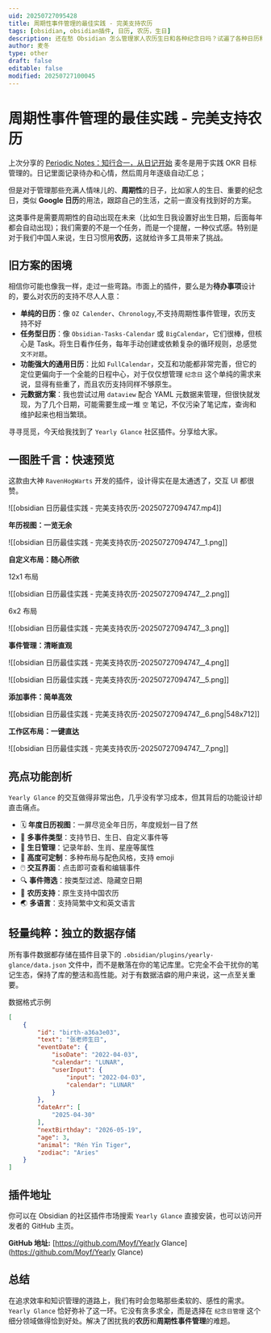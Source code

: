 ```yaml
---
uid: 20250727095428
title: 周期性事件管理的最佳实践 - 完美支持农历
tags: [obsidian, obsidian插件, 日历, 农历，生日]
description: 还在愁 Obsidian 怎么管理家人农历生日和各种纪念日吗？试遍了各种日历和任务插件总觉得差点意思？强烈推荐 yearly-glance 这款宝藏插件！它专为事件管理而生，拥有惊艳的年历视图和超棒的交互，最关键的是——完美支持农历。这可能就是你一直在找的那个能让 Obsidian 充满生活温度的神器。
author: 麦冬
type: other
draft: false
editable: false
modified: 20250727100045
---
```


# 周期性事件管理的最佳实践 - 完美支持农历

上次分享的 [Periodic Notes：知行合一，从日记开始](https://pkmer.cn/Pkmer-Docs/10-obsidian/obsidian%E7%A4%BE%E5%8C%BA%E6%8F%92%E4%BB%B6/periodicnotes/periodic-notes%E7%9F%A5%E8%A1%8C%E5%90%88%E4%B8%80%E4%BB%8E%E5%91%A8%E6%9C%9F%E7%AC%94%E8%AE%B0%E5%BC%80%E5%A7%8B/) 麦冬是用于实践 OKR 目标管理的。日记里面记录待办和心情，然后周月年逐级自动汇总；

但是对于管理那些充满人情味儿的、**周期性**的日子，比如家人的生日、重要的纪念日，类似 **Google 日历**的用法，跟踪自己的生活，之前一直没有找到好的方案。

这类事件是需要周期性的自动出现在未来（比如生日我设置好出生日期，后面每年都会自动出现)；我们需要的不是一个任务，而是一个提醒，一种仪式感。特别是对于我们中国人来说，生日习惯用**农历**，这就给许多工具带来了挑战。

## 旧方案的困境

相信你可能也像我一样，走过一些弯路。市面上的插件，要么是为**待办事项**设计的，要么对农历的支持不尽人人意：

* **单纯的日历**：像 `OZ Calender`、`Chronology`,不支持周期性事件管理，农历支持不好
* **任务型日历**：像 `Obsidian-Tasks-Calendar` 或 `BigCalendar`，它们很棒，但核心是 Task。将生日看作任务，每年手动创建或依赖复杂的循环规则，总感觉 `文不对题`。
* **功能强大的通用日历**：比如 `FullCalendar`，交互和功能都非常完善，但它的定位更偏向于一个全能的日程中心，对于仅仅想管理 `纪念日` 这个单纯的需求来说，显得有些重了，而且农历支持同样不够原生。
* **元数据方案**：我也尝试过用 `dataview` 配合 YAML 元数据来管理，但很快就发现，为了几个日期，可能需要生成一堆 `空` 笔记，不仅污染了笔记库，查询和维护起来也相当繁琐。

寻寻觅觅，今天给我找到了 `Yearly Glance` 社区插件。分享给大家。

## 一图胜千言：快速预览

这款由大神 `RavenHogWarts` 开发的插件，设计得实在是太通透了，交互 UI 都很赞。

![[obsidian 日历最佳实践 - 完美支持农历-20250727094747.mp4]]

**年历视图：一览无余**

![[obsidian 日历最佳实践 - 完美支持农历-20250727094747__1.png]]

**自定义布局：随心所欲**

12x1 布局

![[obsidian 日历最佳实践 - 完美支持农历-20250727094747__2.png]]

6x2 布局

![[obsidian 日历最佳实践 - 完美支持农历-20250727094747__3.png]]

**事件管理：清晰直观**

![[obsidian 日历最佳实践 - 完美支持农历-20250727094747__4.png]]

![[obsidian 日历最佳实践 - 完美支持农历-20250727094747__5.png]]

**添加事件：简单高效**

![[obsidian 日历最佳实践 - 完美支持农历-20250727094747__6.png|548x712]]

**工作区布局：一键直达**

![[obsidian 日历最佳实践 - 完美支持农历-20250727094747__7.png]]

## 亮点功能剖析

`Yearly Glance` 的交互做得非常出色，几乎没有学习成本，但其背后的功能设计却直击痛点。

* 🗓️ **年度日历视图**：一屏尽览全年日历，年度规划一目了然
* 🎉 **多事件类型**：支持节日、生日、自定义事件等
* 🎂 **生日管理**：记录年龄、生肖、星座等属性
* 🎨 **高度可定制**：多种布局与配色风格，支持 emoji
* 🖱️ **交互界面**：点击即可查看和编辑事件
* 🔍 **事件筛选**：按类型过滤、隐藏空日期
* 🌙 **农历支持**：原生支持中国农历
* 🌏 **多语言**：支持简繁中文和英文语言

## 轻量纯粹：独立的数据存储

所有事件数据都存储在插件目录下的 `.obsidian/plugins/yearly-glance/data.json` 文件中，而不是散落在你的笔记库里。它完全不会干扰你的笔记生态，保持了库的整洁和高性能。对于有数据洁癖的用户来说，这一点至关重要。

数据格式示例

```json
[
    {
        "id": "birth-a36a3e03",
        "text": "张老师生日",
        "eventDate": {
            "isoDate": "2022-04-03",
            "calendar": "LUNAR",
            "userInput": {
                "input": "2022-04-03",
                "calendar": "LUNAR"
            }
        },
        "dateArr": [
            "2025-04-30"
        ],
        "nextBirthday": "2026-05-19",
        "age": 3,
        "animal": "Rén Yīn Tiger",
        "zodiac": "Aries"
    }
]
```

## 插件地址

你可以在 Obsidian 的社区插件市场搜索 `Yearly Glance` 直接安装，也可以访问开发者的 GitHub 主页。

**GitHub 地址:** [<https://github.com/Moyf/Yearly> Glance](<https://github.com/Moyf/Yearly> Glance)

## 总结

在追求效率和知识管理的道路上，我们有时会忽略那些柔软的、感性的需求。`Yearly Glance` 恰好弥补了这一环。它没有贪多求全，而是选择在 `纪念日管理` 这个细分领域做得恰到好处。解决了困扰我的**农历**和**周期性事件管理**的难题。